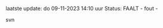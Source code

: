 laatste update: 
do 09-11-2023 14:10   uur 
Status: FAALT - fout - 
<div class="service R">svn</div>